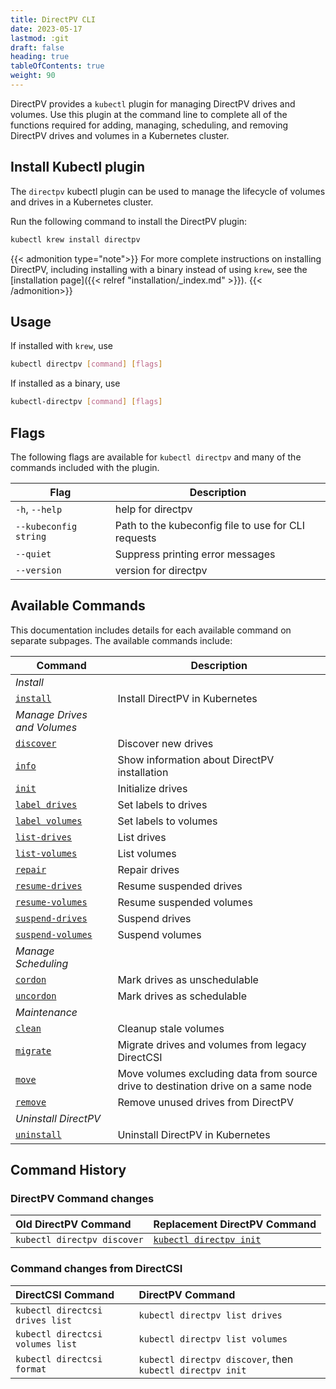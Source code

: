 ```yaml
---
title: DirectPV CLI
date: 2023-05-17
lastmod: :git
draft: false
heading: true
tableOfContents: true
weight: 90
---
```


DirectPV provides a `kubectl` plugin for managing DirectPV drives and volumes.
Use this plugin at the command line to complete all of the functions required for adding, managing, scheduling, and removing DirectPV drives and volumes in a Kubernetes cluster.

## Install Kubectl plugin

The `directpv` kubectl plugin can be used to manage the lifecycle of volumes and drives in a Kubernetes cluster.

Run the following command to install the DirectPV plugin:

```sh {.copy}
kubectl krew install directpv
```

{{< admonition type="note">}}
For more complete instructions on installing DirectPV, including installing with a binary instead of using `krew`, see the [installation page]({{< relref "installation/_index.md" >}}).
{{< /admonition>}}

## Usage

If installed with `krew`, use

```sh
kubectl directpv [command] [flags]
```

If installed as a binary, use

```sh
kubectl-directpv [command] [flags]
```

## Flags

The following flags are available for `kubectl directpv` and many of the commands included with the plugin.

| **Flag**              | **Description**                                     |
|-----------------------|-----------------------------------------------------|
| `-h`, `--help`        | help for directpv                                   |
| `--kubeconfig string` | Path to the kubeconfig file to use for CLI requests |
| `--quiet`             | Suppress printing error messages                    |
| `--version`           | version for directpv                                |

## Available Commands

This documentation includes details for each available command on separate subpages.
The available commands include:

| **Command**                             | **Description**                                                   |
|-----------------------------------------|-------------------------------------------------------------------|
| *Install*                               |                                                                   |
| [`install`](install.md)                 | Install DirectPV in Kubernetes                                    |
| *Manage Drives and Volumes*             |                                                                   |
| [`discover`](discover.md)               | Discover new drives                                               |
| [`info`](info.md)                       | Show information about DirectPV installation                      |
| [`init`](init.md)                       | Initialize drives                                                 |
| [`label drives`](label-drives.md)       | Set labels to drives                                              |
| [`label volumes`](label-volumes.md)     | Set labels to volumes                                             |
| [`list-drives`](list-drives.md)         | List drives                                                       |
| [`list-volumes`](list-volumes.md)       | List volumes                                                      |
| [`repair`](repair.md)                   | Repair drives                                                     |
| [`resume-drives`](resume-drives.md)     | Resume suspended drives                                           |
| [`resume-volumes`](resume-volumes.md)   | Resume suspended volumes                                          |
| [`suspend-drives`](suspend-drives.md)   | Suspend drives                                                    |
| [`suspend-volumes`](suspend-volumes.md) | Suspend volumes                                                   |
| *Manage Scheduling*                     |                                                                   |
| [`cordon`](cordon.md)                   | Mark drives as unschedulable                                      |
| [`uncordon`](uncordon.md)               | Mark drives as schedulable                                        |
| *Maintenance*                           |                                                                   |
| [`clean`](clean.md)                     | Cleanup stale volumes                                             |
| [`migrate`](migrate.md)                 | Migrate drives and volumes from legacy DirectCSI                  |
| [`move`](move.md)                       | Move volumes excluding data from source drive to destination drive on a same node |
| [`remove`](remove.md)                   | Remove unused drives from DirectPV                                |
| *Uninstall DirectPV*                    |                                                                   |
| [`uninstall`](uninstall.md)             | Uninstall DirectPV in Kubernetes                                  |

## Command History

### DirectPV Command changes

| Old DirectPV Command        | Replacement DirectPV Command       |
|:----------------------------|:-----------------------------------|
| `kubectl directpv discover` | [`kubectl directpv init`](init.md) |

### Command changes from DirectCSI

| DirectCSI Command                | DirectPV Command                                          |
|:---------------------------------|:----------------------------------------------------------|
| `kubectl directcsi drives list`  | `kubectl directpv list drives`                            |
| `kubectl directcsi volumes list` | `kubectl directpv list volumes`                           |
| `kubectl directcsi format`       | `kubectl directpv discover`, then `kubectl directpv init` |